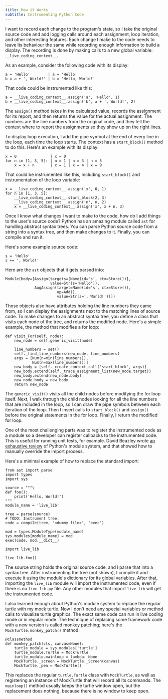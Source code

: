 ```yaml
---
title: How it Works
subtitle: Instrumenting Python Code
---
```

I want to record each change to the program's state, so I take the original
source code and add logging calls around each assignment, loop iteration,
and other interesting features. Each change I make to the code needs to leave
its behaviour the same while recording enough information to build a display.
The recording is done by making calls to a new global variable:
`__live_coding_context__`.

As an example, consider the following code with its display:

    a = 'Hello'        | a = 'Hello' 
    b = a + ', World!' | b = 'Hello, World!' 

That code could be instrumented like this:

    a = __live_coding_context__.assign('a', 'Hello', 1)
    b = __live_coding_context__.assign('b', a + ', World!', 2)

The `assign()` method takes in the calculated value, records the assignment
for its report, and then returns the value for the actual assignment.
The numbers are the line numbers from the original code, and they tell the
context where to report the assignments so they show up on the right lines.

To display loop execution, I add the pipe symbol at the end of every line in the
loop, each time the loop starts. The context has a `start_block()` method to
do this. Here's an example with its display:

    x = 0               | x = 0 
    for n in [1, 3, 5]: | n = 1 | n = 3 | n = 5 
        x = x + n       | x = 1 | x = 4 | x = 9 
 
That could be instrumented like this, including `start_block()` and
instrumentation of the loop variable:

    x = __live_coding_context__.assign('x', 0, 1)
    for n in [1, 3, 5]:
        __live_coding_context__.start_block(2, 3)
        __live_coding_context__.assign('n', n, 2)
        x = __live_coding_context__.assign('x', x + n, 3)

Once I know what changes I want to make to the code, how do I add things to
the user's source code? Python has an amazing module called `ast` for handling
abstract syntax trees. You can parse Python source code from a string into a
syntax tree, and then make changes to it. Finally, you can compile and run it.

Here's some example source code:

    s = 'Hello'
    s += ', World!'

Here are the `ast` objects that it gets parsed into:

    Module(body=[Assign(targets=[Name(id='s', ctx=Store())],
                        value=Str(s='Hello')),
                 AugAssign(target=Name(id='s', ctx=Store()),
                           op=Add(),
                           value=Str(s=', World!'))])

Those objects also have attributes holding the line numbers they came from, so
I can display the assignments next to the matching lines of source code. To make
changes to an abstract syntax tree, you define a class that visits each node
of the tree, and returns the modified node. Here's a simple example, the method
that modifies a for loop:

    def visit_For(self, node):
        new_node = self.generic_visit(node)

        line_numbers = set()
        self._find_line_numbers(new_node, line_numbers)
        args = [Num(n=min(line_numbers)),
                Num(n=max(line_numbers))]
        new_body = [self._create_context_call('start_block', args)]
        new_body.extend(self._trace_assignment_list(new_node.target))
        new_body.extend(new_node.body)
        new_node.body = new_body
        return new_node

The `generic_visit()` visits all the child nodes before modifying the for
loop itself. Next, I walk through the child nodes looking for all the line
numbers that are included in the loop, so I can draw the pipe symbols between
each iteration of the loop. Then I insert calls to `start_block()` and
`assign()` before the original statements in the for loop. Finally, I return
the modified for loop.

One of the most challenging parts was to register the instrumented code as a
module so a developer can register callbacks to the instrumented code. This is
useful for running unit tests, for example. David Beazley wrote
[an exhaustive review][beaz] of Python's module system, and that showed how to
manually override the import process.

Here's a minimal example of how to replace the standard import:

    from ast import parse
    import types
    import sys
    
    source = """\
    def foo():
        print('Hello, World!')
    """
    module_name = 'live_lib'
    
    tree = parse(source)
    # TODO: Instrument tree.
    code = compile(tree, '<dummy file>', 'exec')
    
    mod = types.ModuleType(module_name)
    sys.modules[module_name] = mod
    exec(code, mod.__dict__)
    
    import live_lib
    
    live_lib.foo()

The source string holds the original source code, and I parse that into a
syntax tree. After instrumenting the tree (not shown), I compile it and execute
it using the module's dictionary for its global variables. After that, importing
the `live_lib` module will import the instrumented code, even if there is no
`live_lib.py` file. Any other modules that import `live_lib` will get the
instrumented code.

I also learned enough about Python's module system to replace the regular
turtle with my mock turtle. Now I don't need any special variables or method
calls to visualize turtle graphics. The exact same code can run in live coding
mode or in regular mode. The technique of replacing some framework code with
a new version is called monkey patching; here's the
`MockTurtle.monkey_patch()` method:

    @classmethod
    def monkey_patch(cls, canvas=None):
        turtle_module = sys.modules['turtle']
        turtle_module.Turtle = MockTurtle
        turtle_module.mainloop = lambda: None
        MockTurtle._screen = MockTurtle._Screen(canvas)
        MockTurtle._pen = MockTurtle()

This replaces the regular `turtle.Turtle` class with `MockTurtle`, as well
as registering an instance of MockTurtle that will record all its commands.
The `mainloop()` method usually keeps the turtle window open, but the
replacement does nothing, because there is no window to keep open.

[beaz]: http://www.dabeaz.com/modulepackage/
